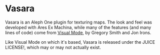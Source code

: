 Vasara
======

Vasara is an Aleph One plugin for texturing maps. The look and feel was developed with Ares Ex Machina, while many of the features (and many lines of code) come from [Visual Mode](http://www.simplici7y.com/items/visual-mode-lua), by Gregory Smith and Jon Irons.

Like Visual Mode on which it's based, Vasara is released under the JUICE LICENSE!, which may or may not actually exist.

